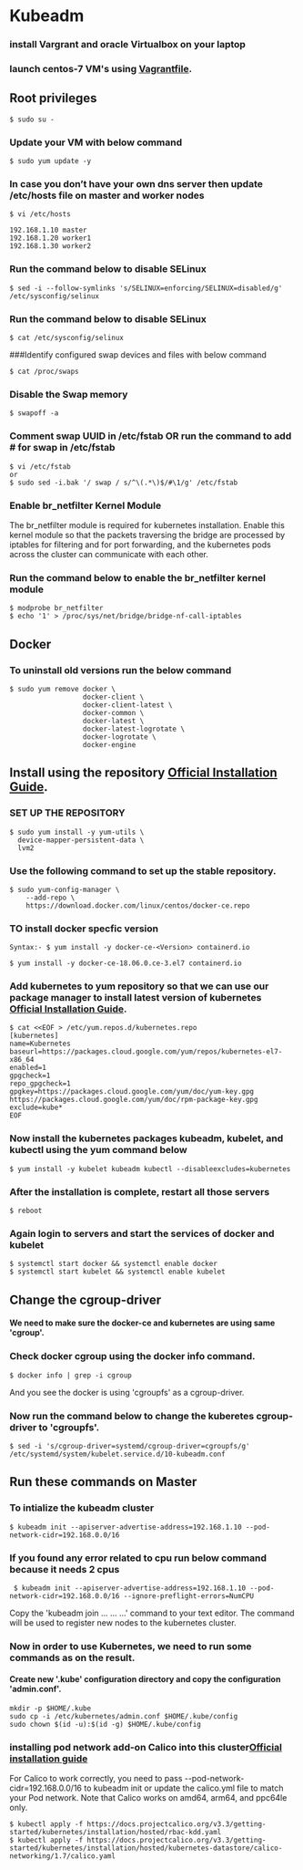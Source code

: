 # Kubeadm
### install  Vargrant and oracle Virtualbox on your laptop

### launch centos-7 VM's using [Vagrantfile](https://github.com/srinivasarao2468/kubeadm/blob/master/Vagrantfile).
## Root privileges
```
$ sudo su -
```
### Update your VM with below command
```
$ sudo yum update -y
```
### In case you don’t have your own dns server then update /etc/hosts file on master and worker nodes
```
$ vi /etc/hosts
```
```
192.168.1.10 master
192.168.1.20 worker1
192.168.1.30 worker2
```

### Run the command below to disable SELinux
```
$ sed -i --follow-symlinks 's/SELINUX=enforcing/SELINUX=disabled/g' /etc/sysconfig/selinux
```
### Run the command below to disable SELinux
```
$ cat /etc/sysconfig/selinux
```

###Identify configured swap devices and files with below command
```
$ cat /proc/swaps
```
### Disable the Swap memory
```
$ swapoff -a
```
### Comment swap UUID in /etc/fstab OR run the command to add # for swap in /etc/fstab
```
$ vi /etc/fstab
or
$ sudo sed -i.bak '/ swap / s/^\(.*\)$/#\1/g' /etc/fstab
```
### Enable br_netfilter Kernel Module

The br_netfilter module is required for kubernetes installation. Enable this kernel module so that the packets traversing the bridge are processed by iptables for filtering and for port forwarding, and the kubernetes pods across the cluster can communicate with each other.

### Run the command below to enable the br_netfilter kernel module
```
$ modprobe br_netfilter
$ echo '1' > /proc/sys/net/bridge/bridge-nf-call-iptables
```
## Docker
### To uninstall old versions run the below command
```
$ sudo yum remove docker \
                  docker-client \
                  docker-client-latest \
                  docker-common \
                  docker-latest \
                  docker-latest-logrotate \
                  docker-logrotate \
                  docker-engine
```
## Install using the repository [Official Installation Guide](https://docs.docker.com/install/linux/docker-ce/centos/).
### SET UP THE REPOSITORY

```
$ sudo yum install -y yum-utils \
  device-mapper-persistent-data \
  lvm2
```
### Use the following command to set up the stable repository.
```
$ sudo yum-config-manager \
    --add-repo \
    https://download.docker.com/linux/centos/docker-ce.repo
```
### TO install docker specfic version
```
Syntax:- $ yum install -y docker-ce-<Version> containerd.io

$ yum install -y docker-ce-18.06.0.ce-3.el7 containerd.io
```
### Add kubernetes to yum repository so that we can use our package manager to install latest version of kubernetes [Official Installation Guide](https://kubernetes.io/docs/setup/independent/install-kubeadm/#installing-kubeadm-kubelet-and-kubectl).
```
$ cat <<EOF > /etc/yum.repos.d/kubernetes.repo
[kubernetes]
name=Kubernetes
baseurl=https://packages.cloud.google.com/yum/repos/kubernetes-el7-x86_64
enabled=1
gpgcheck=1
repo_gpgcheck=1
gpgkey=https://packages.cloud.google.com/yum/doc/yum-key.gpg https://packages.cloud.google.com/yum/doc/rpm-package-key.gpg
exclude=kube*
EOF
```

### Now install the kubernetes packages kubeadm, kubelet, and kubectl using the yum command below
```
$ yum install -y kubelet kubeadm kubectl --disableexcludes=kubernetes
```
### After the installation is complete, restart all those servers
```
$ reboot
```
### Again login to servers and start the services of docker and kubelet
```
$ systemctl start docker && systemctl enable docker
$ systemctl start kubelet && systemctl enable kubelet
```
## Change the cgroup-driver
#### We need to make sure the docker-ce and kubernetes are using same 'cgroup'.
### Check docker cgroup using the docker info command.
```
$ docker info | grep -i cgroup
```
And you see the docker is using 'cgroupfs' as a cgroup-driver.

### Now run the command below to change the kuberetes cgroup-driver to 'cgroupfs'.
```
$ sed -i 's/cgroup-driver=systemd/cgroup-driver=cgroupfs/g' /etc/systemd/system/kubelet.service.d/10-kubeadm.conf
```
## Run these commands on Master
### To intialize the kubeadm cluster
```
$ kubeadm init --apiserver-advertise-address=192.168.1.10 --pod-network-cidr=192.168.0.0/16
```
### If you found any error related to cpu run below command because it needs 2 cpus
```
 $ kubeadm init --apiserver-advertise-address=192.168.1.10 --pod-network-cidr=192.168.0.0/16 --ignore-preflight-errors=NumCPU
 ```
Copy the 'kubeadm join ... ... ...' command to your text editor. The command will be used to register new nodes to the kubernetes cluster.

### Now in order to use Kubernetes, we need to run some commands as on the result.
#### Create new '.kube' configuration directory and copy the configuration 'admin.conf'.
```
mkdir -p $HOME/.kube
sudo cp -i /etc/kubernetes/admin.conf $HOME/.kube/config
sudo chown $(id -u):$(id -g) $HOME/.kube/config
```
### installing pod network add-on Calico into this cluster[Official installation guide](https://kubernetes.io/docs/setup/independent/create-cluster-kubeadm/#pod-network)
For Calico to work correctly, you need to pass --pod-network-cidr=192.168.0.0/16 to kubeadm init or update the calico.yml file to match your Pod network. Note that Calico works on amd64, arm64, and ppc64le only.
```
$ kubectl apply -f https://docs.projectcalico.org/v3.3/getting-started/kubernetes/installation/hosted/rbac-kdd.yaml
$ kubectl apply -f https://docs.projectcalico.org/v3.3/getting-started/kubernetes/installation/hosted/kubernetes-datastore/calico-networking/1.7/calico.yaml
```
